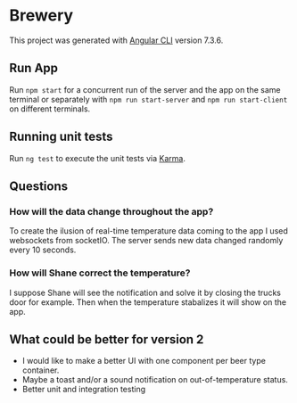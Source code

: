 # Brewery

This project was generated with [Angular CLI](https://github.com/angular/angular-cli) version 7.3.6.

## Run App

Run `npm start` for a concurrent run of the server and the app on the same terminal or separately with `npm run start-server` and `npm run start-client` on different terminals.

## Running unit tests

Run `ng test` to execute the unit tests via [Karma](https://karma-runner.github.io).

## Questions 

### How will the data change throughout the app?
To create the ilusion of real-time temperature data coming to the app I used websockets from socketIO. The server sends new data changed randomly every 10 seconds.

### How will Shane correct the temperature?
I suppose Shane will see the notification and solve it by closing the trucks door for example. Then when the temperature stabalizes it will show on the app.

## What could be better for version 2
* I would like to make a better UI with one component per beer type container.
* Maybe a toast and/or a sound notification on out-of-temperature status.
* Better unit and integration testing



